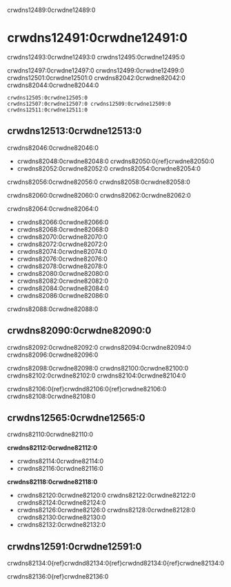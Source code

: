 crwdns12489:0crwdne12489:0
# crwdns12491:0crwdne12491:0

crwdns12493:0crwdne12493:0 crwdns12495:0crwdne12495:0

crwdns12497:0crwdne12497:0 crwdns12499:0crwdne12499:0 crwdns12501:0crwdne12501:0 crwdns82042:0crwdne82042:0 crwdns82044:0crwdne82044:0

```{figure} ../figures/first-pull-request.png
crwdns12505:0crwdne12505:0
crwdns12507:0crwdne12507:0 crwdns12509:0crwdne12509:0 crwdns12511:0crwdne12511:0
```

## crwdns12513:0crwdne12513:0

crwdns82046:0crwdne82046:0
- crwdns82048:0crwdne82048:0 crwdns82050:0{ref}crwdne82050:0
- crwdns82052:0crwdne82052:0 crwdns82054:0crwdne82054:0

crwdns82056:0crwdne82056:0 crwdns82058:0crwdne82058:0

crwdns82060:0crwdne82060:0 crwdns82062:0crwdne82062:0

crwdns82064:0crwdne82064:0

- crwdns82066:0crwdne82066:0
- crwdns82068:0crwdne82068:0
- crwdns82070:0crwdne82070:0
- crwdns82072:0crwdne82072:0
- crwdns82074:0crwdne82074:0
- crwdns82076:0crwdne82076:0
- crwdns82078:0crwdne82078:0
- crwdns82080:0crwdne82080:0
- crwdns82082:0crwdne82082:0
- crwdns82084:0crwdne82084:0
- crwdns82086:0crwdne82086:0

crwdns82088:0crwdne82088:0
## crwdns82090:0crwdne82090:0

crwdns82092:0crwdne82092:0 crwdns82094:0crwdne82094:0 crwdns82096:0crwdne82096:0

crwdns82098:0crwdne82098:0 crwdns82100:0crwdne82100:0 crwdns82102:0crwdne82102:0 crwdns82104:0crwdne82104:0

crwdns82106:0{ref}crwdnd82106:0{ref}crwdne82106:0 crwdns82108:0crwdne82108:0

## crwdns12565:0crwdne12565:0

crwdns82110:0crwdne82110:0

**crwdns82112:0crwdne82112:0**
* crwdns82114:0crwdne82114:0
* crwdns82116:0crwdne82116:0

**crwdns82118:0crwdne82118:0**
* crwdns82120:0crwdne82120:0 crwdns82122:0crwdne82122:0 crwdns82124:0crwdne82124:0
* crwdns82126:0crwdne82126:0 crwdns82128:0crwdne82128:0 crwdns82130:0crwdne82130:0
* crwdns82132:0crwdne82132:0

## crwdns12591:0crwdne12591:0

crwdns82134:0{ref}crwdnd82134:0{ref}crwdnd82134:0{ref}crwdne82134:0

crwdns82136:0{ref}crwdne82136:0
